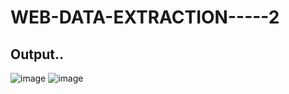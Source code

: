 # WEB-DATA-EXTRACTION-----2
## Output..
![image](https://user-images.githubusercontent.com/75117366/205055140-df1d0987-d54f-4fdb-9a38-20b9011a8e03.png)
![image](https://user-images.githubusercontent.com/75117366/205055288-021778cc-74d2-448e-853c-c6909be637a0.png)
